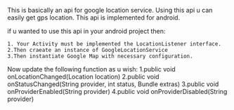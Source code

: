 This is basically an api for google location service.
Using this api u can easily get gps location.
This api is implemented for android.

if u wanted to use this api in your android project then:
	
	1. Your Activity must be implemented the LocationListener interface.
	2.Then craeate an instance of GoogleLocationService
	3.Then instantiate Google Map with necessary configuration.

Now update the following function as u wish:
 	1.public void onLocationChanged(Location location)
	2.public void onStatusChanged(String provider, int status, Bundle extras)
	3.public void onProviderEnabled(String provider)
	4.public void onProviderDisabled(String provider) 
	